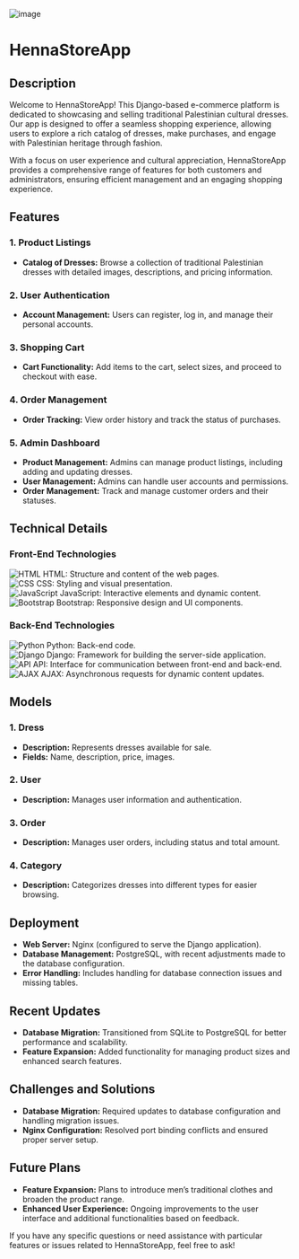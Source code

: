 ![image](https://github.com/user-attachments/assets/4b47db38-50c0-4284-8ba7-12bdf193baa7)

# HennaStoreApp

## Description

Welcome to HennaStoreApp! This Django-based e-commerce platform is dedicated to showcasing and selling traditional Palestinian cultural dresses. Our app is designed to offer a seamless shopping experience, allowing users to explore a rich catalog of dresses, make purchases, and engage with Palestinian heritage through fashion.

With a focus on user experience and cultural appreciation, HennaStoreApp provides a comprehensive range of features for both customers and administrators, ensuring efficient management and an engaging shopping experience.

## Features

### 1. Product Listings
- **Catalog of Dresses:** Browse a collection of traditional Palestinian dresses with detailed images, descriptions, and pricing information.

### 2. User Authentication
- **Account Management:** Users can register, log in, and manage their personal accounts.

### 3. Shopping Cart
- **Cart Functionality:** Add items to the cart, select sizes, and proceed to checkout with ease.

### 4. Order Management
- **Order Tracking:** View order history and track the status of purchases.

### 5. Admin Dashboard
- **Product Management:** Admins can manage product listings, including adding and updating dresses.
- **User Management:** Admins can handle user accounts and permissions.
- **Order Management:** Track and manage customer orders and their statuses.

## Technical Details

### Front-End Technologies

![HTML](https://github.com/user-attachments/assets/cac34e15-2550-4abc-ac61-c7e1e71e5656) HTML: Structure and content of the web pages.<br>
![CSS](https://github.com/user-attachments/assets/dce32069-f225-4427-ae60-9a16162af91e) CSS: Styling and visual presentation.<br>
![JavaScript](https://github.com/user-attachments/assets/82c158f7-c636-4bac-a6d7-9fdfcb3e3a18) JavaScript: Interactive elements and dynamic content.<br>
![Bootstrap](https://github.com/user-attachments/assets/a8467c20-50e8-421c-9eca-ac6a2d179005) Bootstrap: Responsive design and UI components.<br>

### Back-End Technologies

![Python](https://github.com/user-attachments/assets/c6902435-515e-405b-9fa0-c5d5ab98a6a4) Python: Back-end code.<br>
![Django](https://github.com/user-attachments/assets/8769dfb5-d412-4990-ac28-e0162a851cc5) Django: Framework for building the server-side application.<br>
![API](https://github.com/user-attachments/assets/9721ad16-4d57-4c14-9d14-070b3245ff7e) API: Interface for communication between front-end and back-end.<br>
![AJAX](https://github.com/user-attachments/assets/ee29eef2-04e6-42af-8510-db57cee43f85) AJAX: Asynchronous requests for dynamic content updates.<br>

## Models

### 1. Dress
- **Description:** Represents dresses available for sale.
- **Fields:** Name, description, price, images.

### 2. User
- **Description:** Manages user information and authentication.

### 3. Order
- **Description:** Manages user orders, including status and total amount.

### 4. Category
- **Description:** Categorizes dresses into different types for easier browsing.

## Deployment

- **Web Server:** Nginx (configured to serve the Django application).
- **Database Management:** PostgreSQL, with recent adjustments made to the database configuration.
- **Error Handling:** Includes handling for database connection issues and missing tables.

## Recent Updates

- **Database Migration:** Transitioned from SQLite to PostgreSQL for better performance and scalability.
- **Feature Expansion:** Added functionality for managing product sizes and enhanced search features.

## Challenges and Solutions

- **Database Migration:** Required updates to database configuration and handling migration issues.
- **Nginx Configuration:** Resolved port binding conflicts and ensured proper server setup.

## Future Plans

- **Feature Expansion:** Plans to introduce men’s traditional clothes and broaden the product range.
- **Enhanced User Experience:** Ongoing improvements to the user interface and additional functionalities based on feedback.

If you have any specific questions or need assistance with particular features or issues related to HennaStoreApp, feel free to ask!

